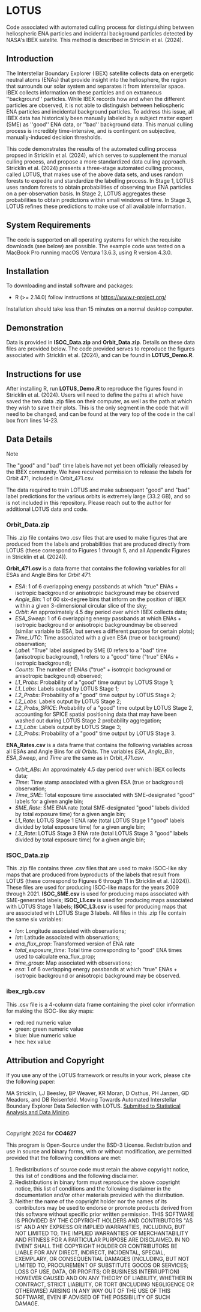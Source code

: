 # LOTUS
Code associated with automated culling process for distinguishing between heliospheric ENA particles and incidental background particles detected by NASA's IBEX satelite. This method is described in Stricklin et al. (2024).

## Introduction
The Interstellar Boundary Explorer (IBEX) satellite collects data on energetic neutral atoms (ENAs) that provide insight into the heliosphere, the region that surrounds our solar system and separates it from interstellar space. IBEX collects information on these particles and on extraneous ''background'' particles. While IBEX records how and when the different particles are observed, it is not able to distinguish between heliospheric ENA particles and incidental background particles. To address this issue, all IBEX data has historically been manually labeled by a subject matter expert (SME) as ''good'' ENA data, or ''bad'' background data. This manual culling process is incredibly time-intensive, and is contingent on subjective, manually-induced decision thresholds. 

This code demonstrates the results of the automated culling process propsed in Stricklin et al. (2024), which serves to supplement the manual culling process, and propose a more standardized data culling approach. Stricklin et al. (2024) presents a three-stage automated culling process, called LOTUS, that makes use of the above data sets, and uses random forests to expedite and standardize the labelling process. In Stage 1, LOTUS uses random forests to obtain probabilities of observing true ENA particles on a per-observation basis. In Stage 2, LOTUS aggregates these probabilities to obtain predictions within small windows of time. In Stage 3, LOTUS refines these predictions to make use of all available information. 

## System Requirements
The code is supported on all operating systems for which the requisite downloads (see below) are possible. The example code was tested on a MacBook Pro running macOS Ventura 13.6.3, using R version 4.3.0.

## Installation 
To downloading and install software and packages:

* R (>= 2.14.0) follow instructions at https://www.r-project.org/

Installation should take less than 15 minutes on a normal desktop computer.

## Demonstration 
Data is provided in **ISOC_Data.zip** and **Orbit_Data.zip**. Details on these data files are provided below. The code provided serves to reproduce the figures associated with Stricklin et al. (2024), and can be found in **LOTUS_Demo.R**.

## Instructions for use
After installing R, run **LOTUS_Demo.R** to reproduce the figures found in Stricklin et al. (2024). Users will need to define the paths at which have saved the two data .zip files on their computer, as well as the path at which they wish to save their plots. This is the only segment in the code that will need to be changed, and can be found at the very top of the code in the call box from lines 14-23.

## Data Details

>[!NOTE]
>The "good" and "bad" time labels have not yet been officially released by the IBEX community. We have received permission to release the labels for Orbit 471, included in Orbit_471.csv.
>
>The data required to train LOTUS and make subsequent "good" and "bad" label predictions for the various orbits is extremely large (33.2 GB), and so is not included in this repository. Please reach out to the author for additional LOTUS data and code.

### Orbit_Data.zip
This .zip file contains two .csv files that are used to make figures that are produced from the labels and probabilities that are produced directly from LOTUS (these correspond to Figures 1 through 5, and all Appendix Figures in Stricklin et al. (2024)).

**Orbit_471.csv** is a data frame that contains the following variables for all ESAs and Angle Bins for _Orbit 471_:
   - _ESA_: 1 of 6 overlapping energy passbands at which "true" ENAs + isotropic background or anisotropic background may be observed
   - _Angle_Bin_: 1 of 60 six-degree bins that inform on the position of IBEX within a given 3-dimensional circular slice of the sky;
   - _Orbit_: An approximately 4.5 day period over which IBEX collects data;
   - _ESA_Sweep_: 1 of 6 overlapping energy passbands at which ENAs + isotropic background or anisotropic backgroundmay be observed (similar variable to ESA, but serves a different purpose for certain plots);
   - _Time_UTC_: Time associated with a given ESA (true or background) observation;
   - _Label_: "True" label assigned by SME (0 refers to a "bad" time (anisotropic background), 1 refers to a "good" time ("true" ENAs + isotropic background);
   - _Counts_: The number of ENAs ("true" + isotropic background or anisotropic background) observed;
   - _L1_Probs_: Probability of a "good" time output by LOTUS Stage 1;
   - _L1_Labs_: Labels output by LOTUS Stage 1;
   - _L2_Probs_: Probability of a "good" time output by LOTUS Stage 2;
   - _L2_Labs_: Labels output by LOTUS Stage 2; 
   - _L2_Probs_SPICE_: Probability of a "good" time output by LOTUS Stage 2, accounting for SPICE spatial positioning data that may have been washed out during LOTUS Stage 2 probability aggregation;
   - _L3_Labs_: Labels output by LOTUS Stage 3; 
   - _L3_Probs_: Probability of a "good" time output by LOTUS Stage 3.

**ENA_Rates.csv** is a data frame that contains the following variables across all ESAs and Angle Bins for _all Orbits_. The variables _ESA_, _Angle_Bin_, _ESA_Sweep_, and _Time_ are the same as in Orbit_471.csv.
   - _Orbit_ABs_: An approximately 4.5 day period over which IBEX collects data;
   - _Time_: Time stamp associated with a given ESA (true or background) observation;
   - _Time_SME_: Total exposure time associated with SME-designated "good" labels for a given angle bin;
   - _SME_Rate_: SME ENA rate (total SME-designated "good" labels divided by total exposure time) for a given angle bin;
   - _L1_Rate_: LOTUS Stage 1 ENA rate (total LOTUS Stage 1 "good" labels divided by total exposure time) for a given angle bin;
   - _L3_Rate_: LOTUS Stage 3 ENA rate (total LOTUS Stage 3 "good" labels divided by total exposure time) for a given angle bin;

### ISOC_Data.zip
This .zip file contains three .csv files that are used to make ISOC-like sky maps that are produced from byproducts of the labels that result from LOTUS (these correspond to Figures 6 through 11 in Stricklin et al. (2024)). These files are used for producing ISOC-like maps for the years 2009 through 2021. **ISOC_SME.csv** is used for producing maps associated with SME-generated labels; **ISOC_L1.csv** is used for producing maps associated with LOTUS Stage 1 labels; **ISOC_L3.csv** is used for producing maps that are associated with LOTUS Stage 3 labels. All files in this .zip file contain the same six variables:
   - _lon_: Longitude associated with observations;
   - _lat_: Latitude associated with observations;
   - _ena_flux_prop_: Transformed version of ENA rate
   - _total_exposure_time_: Total time corresponding to "good" ENA times used to calculate ena_flux_prop;
   - _time_group_: Map associated with observations;
   - _esa_: 1 of 6 overlapping energy passbands at which "true" ENAs + isotropic background or anisotropic background may be observed.

### **ibex_rgb.csv** 
This .csv file is a 4-column data frame containing the pixel color information for making the ISOC-like sky maps:
   - red: red numeric value
   - green: green numeric value
   - blue: blue numeric value
   - hex: hex value


## Attribution and Copyright 
If you use any of the LOTUS framework or results in your work, please cite the following paper:

MA Stricklin, LJ Beesley, BP Weaver, KR Moran, D Osthus, PH Janzen, GD Meadors, and DB Reisenfeld. Moving Towards Automated Interstellar Boundary Explorer Data Selection with LOTUS. [Submitted to Statistical Analysis and Data Mining](https://arxiv.org/abs/2403.08891).
#
Copyright 2024 for **CO4627**

This program is Open-Source under the BSD-3 License.   Redistribution and use in source and binary forms, with or without modification, are permitted provided that the following conditions are met:
1. Redistributions of source code must retain the above copyright notice, this list of conditions and the following disclaimer.
2. Redistributions in binary form must reproduce the above copyright notice, this list of conditions and the following disclaimer in the documentation and/or other materials provided with the distribution.
3. Neither the name of the copyright holder nor the names of its contributors may be used to endorse or promote products derived from this software without specific prior written permission. THIS SOFTWARE IS PROVIDED BY THE COPYRIGHT HOLDERS AND CONTRIBUTORS "AS IS" AND ANY EXPRESS OR IMPLIED WARRANTIES, INCLUDING, BUT NOT LIMITED TO, THE IMPLIED WARRANTIES OF MERCHANTABILITY AND FITNESS FOR A PARTICULAR PURPOSE ARE DISCLAIMED. IN NO EVENT SHALL THE COPYRIGHT HOLDER OR CONTRIBUTORS BE LIABLE FOR ANY DIRECT, INDIRECT, INCIDENTAL, SPECIAL, EXEMPLARY, OR CONSEQUENTIAL DAMAGES (INCLUDING, BUT NOT LIMITED TO, PROCUREMENT OF SUBSTITUTE GOODS OR SERVICES; LOSS OF USE, DATA, OR PROFITS; OR BUSINESS INTERRUPTION) HOWEVER CAUSED AND ON ANY THEORY OF LIABILITY, WHETHER IN CONTRACT, STRICT LIABILITY, OR TORT (INCLUDING NEGLIGENCE OR OTHERWISE) ARISING IN ANY WAY OUT OF THE USE OF THIS SOFTWARE, EVEN IF ADVISED OF THE POSSIBILITY OF SUCH DAMAGE.
